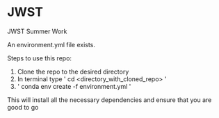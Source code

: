 # JWST
JWST Summer Work

An environment.yml file exists. 

Steps to use this repo:

1. Clone the repo to the desired directory
2. In terminal type ' cd <directory_with_cloned_repo> ' 
3. ' conda env create -f environment.yml '

This will install all the necessary dependencies and ensure that you are good to go